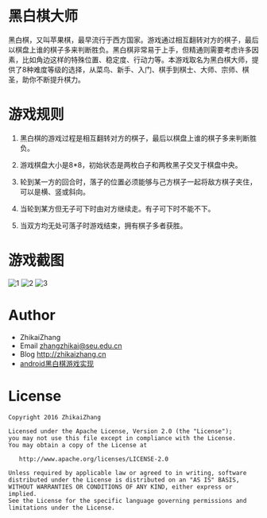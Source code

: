黑白棋大师
============

黑白棋，又叫苹果棋，最早流行于西方国家。游戏通过相互翻转对方的棋子，最后以棋盘上谁的棋子多来判断胜负。黑白棋非常易于上手，但精通则需要考虑许多因素，比如角边这样的特殊位置、稳定度、行动力等。本游戏取名为黑白棋大师，提供了8种难度等级的选择，从菜鸟、新手、入门、棋手到棋士、大师、宗师、棋圣，助你不断提升棋力。

游戏规则
============

1. 黑白棋的游戏过程是相互翻转对方的棋子，最后以棋盘上谁的棋子多来判断胜负。

2. 游戏棋盘大小是8*8，初始状态是两枚白子和两枚黑子交叉于棋盘中央。

3. 轮到某一方的回合时，落子的位置必须能够与己方棋子一起将敌方棋子夹住，可以是横、竖或斜向。

4. 当轮到某方但无子可下时由对方继续走。有子可下时不能不下。

5. 当双方均无处可落子时游戏结束，拥有棋子多者获胜。

游戏截图
==========

![1](https://github.com/laserwave/Reversi/blob/master/images/1.png)
![2](https://github.com/laserwave/Reversi/blob/master/images/2.png)
![3](https://github.com/laserwave/Reversi/blob/master/images/3.png)



Author
=========

 * ZhikaiZhang 
 * Email <zhangzhikai@seu.edu.cn>
 * Blog <http://zhikaizhang.cn>
 * [android黑白棋游戏实现](http://zhikaizhang.cn/2016/07/29/android%E9%BB%91%E7%99%BD%E6%A3%8B%E6%B8%B8%E6%88%8F%E5%AE%9E%E7%8E%B0/)
 
License
==========

    Copyright 2016 ZhikaiZhang 

    Licensed under the Apache License, Version 2.0 (the "License");
    you may not use this file except in compliance with the License.
    You may obtain a copy of the License at

       http://www.apache.org/licenses/LICENSE-2.0

    Unless required by applicable law or agreed to in writing, software
    distributed under the License is distributed on an "AS IS" BASIS,
    WITHOUT WARRANTIES OR CONDITIONS OF ANY KIND, either express or implied.
    See the License for the specific language governing permissions and
    limitations under the License.

